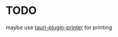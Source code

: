 # TODO

maybe use [tauri-plugin-printer](https://github.com/alfianlensundev/tauri-plugin-printer) for printing